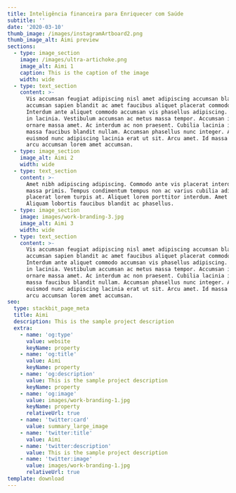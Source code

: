 ```yaml
---
title: Inteligência financeira para Enriquecer com Saúde
subtitle: ''
date: '2020-03-10'
thumb_image: /images/instagramArtboard2.png
thumb_image_alt: Aimi preview
sections:
  - type: image_section
    image: /images/ultra-artichoke.png
    image_alt: Aimi 1
    caption: This is the caption of the image
    width: wide
  - type: text_section
    content: >-
      Vis accumsan feugiat adipiscing nisl amet adipiscing accumsan blandit
      accumsan sapien blandit ac amet faucibus aliquet placerat commodo.
      Interdum ante aliquet commodo accumsan vis phasellus adipiscing. Ornare a
      in lacinia. Vestibulum accumsan ac metus massa tempor. Accumsan in lacinia
      ornare massa amet. Ac interdum ac non praesent. Cubilia lacinia interdum
      massa faucibus blandit nullam. Accumsan phasellus nunc integer. Accumsan
      euismod nunc adipiscing lacinia erat ut sit. Arcu amet. Id massa aliquet
      arcu accumsan lorem amet accumsan.
  - type: image_section
    image_alt: Aimi 2
    width: wide
  - type: text_section
    content: >-
      Amet nibh adipiscing adipiscing. Commodo ante vis placerat interdum massa
      massa primis. Tempus condimentum tempus non ac varius cubilia adipiscing
      placerat lorem turpis at. Aliquet lorem porttitor interdum. Amet lacus.
      Aliquam lobortis faucibus blandit ac phasellus.
  - type: image_section
    image: images/work-branding-3.jpg
    image_alt: Aimi 3
    width: wide
  - type: text_section
    content: >-
      Vis accumsan feugiat adipiscing nisl amet adipiscing accumsan blandit
      accumsan sapien blandit ac amet faucibus aliquet placerat commodo.
      Interdum ante aliquet commodo accumsan vis phasellus adipiscing. Ornare a
      in lacinia. Vestibulum accumsan ac metus massa tempor. Accumsan in lacinia
      ornare massa amet. Ac interdum ac non praesent. Cubilia lacinia interdum
      massa faucibus blandit nullam. Accumsan phasellus nunc integer. Accumsan
      euismod nunc adipiscing lacinia erat ut sit. Arcu amet. Id massa aliquet
      arcu accumsan lorem amet accumsan.
seo:
  type: stackbit_page_meta
  title: Aimi
  description: This is the sample project description
  extra:
    - name: 'og:type'
      value: website
      keyName: property
    - name: 'og:title'
      value: Aimi
      keyName: property
    - name: 'og:description'
      value: This is the sample project description
      keyName: property
    - name: 'og:image'
      value: images/work-branding-1.jpg
      keyName: property
      relativeUrl: true
    - name: 'twitter:card'
      value: summary_large_image
    - name: 'twitter:title'
      value: Aimi
    - name: 'twitter:description'
      value: This is the sample project description
    - name: 'twitter:image'
      value: images/work-branding-1.jpg
      relativeUrl: true
template: download
---
```

